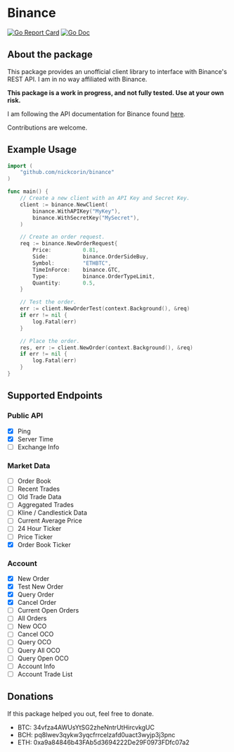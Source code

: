 
# Binance
[![Go Report Card](https://goreportcard.com/badge/github.com/nickcorin/binance)](https://goreportcard.com/report/github.com/nickcorin/binance)
[![Go Doc](https://img.shields.io/badge/godoc-reference-blue.svg?style=flat-square)](http://godoc.org/github.com/nickcorin/binance)

## About the package
This package provides an unofficial client library to interface with Binance's REST API. I am in no way affiliated with Binance.

**This package is a work in progress, and not fully tested. Use at your own risk.**

I am following the API documentation for Binance found [here](https://github.com/binance-exchange/binance-official-api-docs/blob/master/rest-api.md).

Contributions are welcome.

## Example Usage

```go
import (
	"github.com/nickcorin/binance"
)

func main() {
	// Create a new client with an API Key and Secret Key.
	client := binance.NewClient(
		binance.WithAPIKey("MyKey"),
		binance.WithSecretKey("MySecret"),
	)

	// Create an order request.
	req := binance.NewOrderRequest{
		Price:			0.81,
		Side:			binance.OrderSideBuy,
		Symbol:			"ETHBTC",
		TimeInForce:	binance.GTC,
		Type:			binance.OrderTypeLimit,
		Quantity:		0.5,
	}

	// Test the order.
	err := client.NewOrderTest(context.Background(), &req)
	if err != nil {
		log.Fatal(err)
	}

	// Place the order.
	res, err := client.NewOrder(context.Background(), &req) 
	if err != nil {
		log.Fatal(err)
	}
}
```

## Supported Endpoints
### Public API

- [x] Ping
- [x] Server Time
- [ ] Exchange Info

### Market Data

- [ ] Order Book
- [ ] Recent Trades
- [ ] Old Trade Data
- [ ] Aggregated Trades
- [ ] Kline / Candlestick Data
- [ ] Current Average Price
- [ ] 24 Hour Ticker
- [ ] Price Ticker
- [x] Order Book Ticker

### Account

- [x] New Order
- [x] Test New Order
- [x] Query Order
- [x] Cancel Order
- [ ] Current Open Orders
- [ ] All Orders
- [ ] New OCO
- [ ] Cancel OCO
- [ ] Query OCO
- [ ] Query All OCO
- [ ] Query Open OCO
- [ ] Account Info
- [ ] Account Trade List

## Donations

If this package helped you out, feel free to donate.

- BTC: 34vfza4AWUsYtSG2zheNntrUtHircvkgUC
- BCH: pq8lwev3qykw3yqcfrrcelzafd0uact3wyjp3j3pnc
- ETH: 0xa9a84846b43FAb5d3694222De29F0973FDfc07a2
